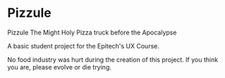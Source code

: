 # Pizzule

Pizzule The Might Holy Pizza truck before the Apocalypse

A basic student project for the Epitech's UX Course.


No food industry was hurt during the creation of this project. If you think you are, please evolve or die trying.
